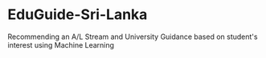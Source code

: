 # EduGuide-Sri-Lanka
Recommending an A/L Stream and University Guidance based on student's interest using Machine Learning
